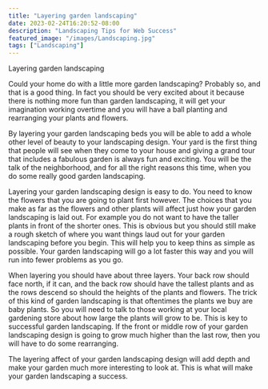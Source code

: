 ```yaml
---
title: "Layering garden landscaping"
date: 2023-02-24T16:20:52-08:00
description: "Landscaping Tips for Web Success"
featured_image: "/images/Landscaping.jpg"
tags: ["Landscaping"]
---
```


Layering garden landscaping

Could your home do with a little more garden landscaping? Probably so, and that is a good thing. In fact you should be very excited about it because there is nothing more fun than garden landscaping, it will get your imagination working overtime and you will have a ball planting and rearranging your plants and flowers.

By layering your garden landscaping beds you will be able to add a whole other level of beauty to your landscaping design. Your yard is the first thing that people will see when they come to your house and giving a grand tour that includes a fabulous garden is always fun and exciting. You will be the talk of the neighborhood, and for all the right reasons this time, when you do some really good garden landscaping.

Layering your garden landscaping design is easy to do. You need to know the flowers that you are going to plant first however. The choices that you make as far as the flowers and other plants will affect just how your garden landscaping is laid out. For example you do not want to have the taller plants in front of the shorter ones. This is obvious but you should still make a rough sketch of where you want things laud out for your garden landscaping before you begin. This will help you to keep thins as simple as possible. Your garden landscaping will go a lot faster this way and you will run into fewer problems as you go.

When layering you should have about three layers. Your back row should face north, if it can, and the back row should have the tallest plants and as the rows descend so should the heights of the plants and flowers. The trick of this kind of garden landscaping is that oftentimes the plants we buy are baby plants. So you will need to talk to those working at your local gardening store about how large the plants will grow to be. This is key to successful garden landscaping. If the front or middle row of your garden landscaping design is going to grow much higher than the last row, then you will have to do some rearranging.

The layering affect of your garden landscaping design will add depth and make your garden much more interesting to look at. This is what will make your garden landscaping a success.
